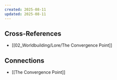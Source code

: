 ```yaml
---
created: 2025-08-11
updated: 2025-08-11
---
```




## Cross-References

- [[02_Worldbuilding/Lore/The Convergence Point]]


## Connections

- [[The Convergence Point]]
